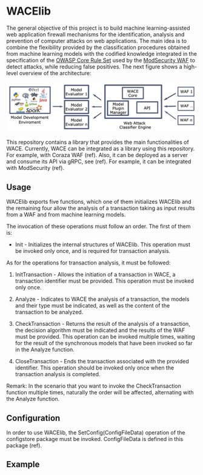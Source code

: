 # WACElib

The general objective of this project is to build machine
learning-assisted web application firewall mechanisms for the
identification, analysis and prevention of computer attacks on web
applications. The main idea is to combine the flexibility provided by
the classification procedures obtained from machine learning models
with the codified knowledge integrated in the specification of the
[OWASP Core Rule Set](https://coreruleset.org/) used by the [ModSecurity WAF](https://www.modsecurity.org/) to detect attacks, while
reducing false positives. The next figure shows a high-level
overview of the architecture:

![WACE architecture overview](https://github.com/tilsor/ModSecIntl_wace_core/blob/main/docs/images/architecture.jpg?raw=true "WACE architecture overview")

This repository contains a library that provides the main functionalities of WACE.
Currently, WACE can be integrated as a library using this repository. For example, with Coraza WAF (ref). 
Also, it can be deployed as a server and consume its API via gRPC, see (ref). For example, it can be integrated with ModSecurity (ref).

## Usage

WACElib exports five functions, which one of them initializes WACElib and the remaining four allow the analysis of a transaction taking as input results from a WAF and from machine learning models.

The invocation of these operations must follow an order. The first of them is:

- Init - 
Initializes the internal structures of WACElib. This operation must be invoked only once, and is required for transaction analysis.

As for the operations for transaction analysis, it must be followed:

1. InitTransaction -
Allows the initiation of a transaction in WACE, a transaction identifier must be provided. This operation must be invoked only once.

2. Analyze - 
Indicates to WACE the analysis of a transaction, the models and their type must be indicated, as well as the content of the transaction to be analyzed.

3. CheckTransaction -
Returns the result of the analysis of a transaction, the decision algorithm must be indicated and the results of the WAF must be provided. This operation can be invoked multiple times, waiting for the result of the synchronous models that have been invoked so far in the Analyze function.

4. CloseTransaction - 
Ends the transaction associated with the provided identifier. This operation should be invoked only once when the transaction analysis is completed.

Remark: In the scenario that you want to invoke the CheckTransaction function multiple times, naturally the order will be affected, alternating with the Analyze function.

## Configuration

In order to use WACElib, the SetConfig(ConfigFileData) operation of the configstore package must be invoked. ConfigFileData is defined in this package (ref).

## Example

```golang

```